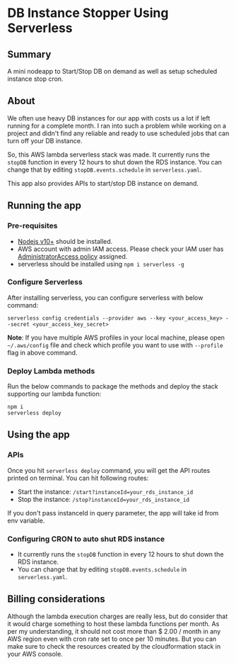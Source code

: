 # DB Instance Stopper Using Serverless

## Summary
A mini nodeapp to Start/Stop DB on demand as well as setup scheduled instance stop cron.

## About
We often use heavy DB instances for our app with costs us a lot if left running for a complete month. I ran into such a problem while working on a project and didn't find any reliable and ready to use scheduled jobs that can turn off your DB instance.

So, this AWS lambda serverless stack was made. It currently runs the `stopDB` function in every 12 hours to shut down the RDS instance. You can change that by editing `stopDB.events.schedule` in `serverless.yaml`.

This app also provides APIs to start/stop DB instance on demand.

## Running the app

### Pre-requisites
- [Nodejs v10+](https://nodesource.com/blog/installing-node-js-tutorial-using-nvm-on-mac-os-x-and-ubuntu/) should be installed.
- AWS account with admin IAM access. Please check your IAM user has [AdministratorAccess policy](https://console.aws.amazon.com/iam/home?#/policies/arn:aws:iam::aws:policy/AdministratorAccess$jsonEditor) assigned.
- serverless should be installed using `npm i serverless -g`

### Configure Serverless

After installing serverless, you can configure serverless with below command:

```
serverless config credentials --provider aws --key <your_access_key> --secret <your_access_key_secret>
```

**Note**: If you have multiple AWS profiles in your local machine, please open `~/.aws/config` file and check which profile you want to use with `--profile` flag in above command.

### Deploy Lambda methods

Run the below commands to package the methods and deploy the stack supporting our lambda function:

```
npm i
serverless deploy
```

## Using the app

### APIs

Once you hit `serverless deploy` command, you will get the API routes printed on terminal.
You can hit following routes:
- Start the instance: `/start?instanceId=your_rds_instance_id`
- Stop the instance: `/stop?instanceId=your_rds_instance_id`

If you don't pass instanceId in query parameter, the app will take id from env variable.

### Configuring CRON to auto shut RDS instance
- It currently runs the `stopDB` function in every 12 hours to shut down the RDS instance.
- You can change that by editing `stopDB.events.schedule` in `serverless.yaml`.

## Billing considerations

Although the lambda execution charges are really less, but do consider that it would charge something to host these lambda functions per month. As per my understanding, it should not cost more than $ 2.00 / month in any AWS region even with cron rate set to once per 10 minutes.
But you can make sure to check the resources created by the cloudformation stack in your AWS console.
